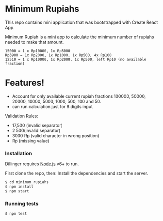 # Minimum Rupiahs

This repo contains mini application that was bootstrapped with Create React App.

Minimum Rupiah is a mini app to calculate the minimum number of rupiahs needed to make that amount.


    15000 = 1 x Rp10000, 1x Rp5000
    Rp3900 = 1x Rp2000, 1x Rp1000, 1x Rp500, 4x Rp100
    12510 = 1 x Rp10000, 1x Rp2000, 1x Rp500, left Rp10 (no available fraction)


# Features!

  - Account for only available current rupiah fractions 100000, 50000, 20000, 10000, 5000, 1000, 500, 100 and 50. 
  - can run calculation just for 8 digits input
  
Validation Rules:
  - 17,500 (invalid separator)
  - 2 500(invalid separator)
  - 3000 Rp (valid character in wrong position)
  - Rp (missing value)

### Installation

Dillinger requires [Node.js](https://nodejs.org/) v6+ to run.

First clone the repo, then:
Install the dependencies and start the server.

```sh
$ cd minimum_rupiahs
$ npm install
$ npm start
```

### Running tests

```sh
$ npm test
```
